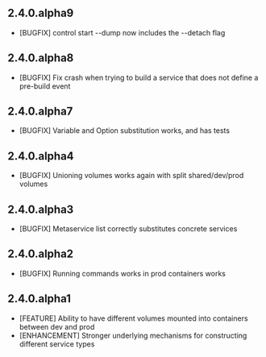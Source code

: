 ## 2.4.0.alpha9

* [BUGFIX] control start --dump now includes the --detach flag

## 2.4.0.alpha8

* [BUGFIX] Fix crash when trying to build a service that does not define a pre-build event

## 2.4.0.alpha7

* [BUGFIX] Variable and Option substitution works, and has tests

## 2.4.0.alpha4

* [BUGFIX] Unioning volumes works again with split shared/dev/prod volumes

## 2.4.0.alpha3

* [BUGFIX] Metaservice list correctly substitutes concrete services

## 2.4.0.alpha2

* [BUGFIX] Running commands works in prod containers works

## 2.4.0.alpha1

* [FEATURE] Ability to have different volumes mounted into containers between dev and prod
* [ENHANCEMENT] Stronger underlying mechanisms for constructing different service types
